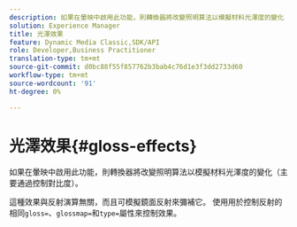 ```yaml
---
description: 如果在暈映中啟用此功能，則轉換器將改變照明算法以模擬材料光澤度的變化（主要通過控制對比度）。
solution: Experience Manager
title: 光澤效果
feature: Dynamic Media Classic,SDK/API
role: Developer,Business Practitioner
translation-type: tm+mt
source-git-commit: d0bc88f55f857762b3bab4c76d1e3f3dd2733d60
workflow-type: tm+mt
source-wordcount: '91'
ht-degree: 0%

---
```



# 光澤效果{#gloss-effects}

如果在暈映中啟用此功能，則轉換器將改變照明算法以模擬材料光澤度的變化（主要通過控制對比度）。

這種效果與反射演算無關，而且可模擬鏡面反射來彌補它。 使用用於控制反射的相同`gloss=`、`glossmap=`和`type=`屬性來控制效果。
